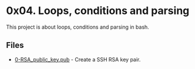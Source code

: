 # 0x04. Loops, conditions and parsing

This project is about loops, conditions and parsing in bash.

## Files

- [0-RSA_public_key.pub](0-RSA_public_key.pub) - Create a SSH RSA key pair.